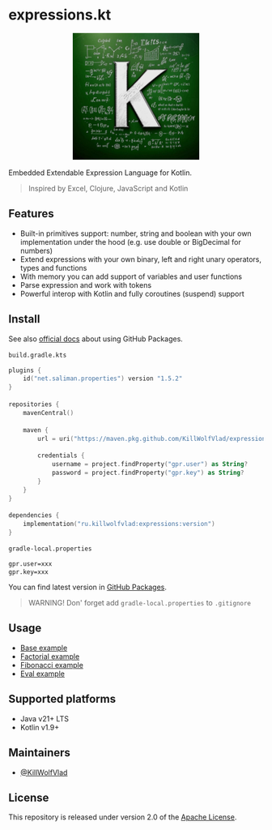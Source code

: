 # expressions.kt

<p align="center">
  <img src="./brand/logo.jpg" width="250"/>
  <br>
</p>

Embedded Extendable Expression Language for Kotlin.

> Inspired by Excel, Clojure, JavaScript and Kotlin

## Features

- Built-in primitives support: number, string and boolean with your own implementation under the hood (e.g. use double or BigDecimal for numbers)
- Extend expressions with your own binary, left and right unary operators, types and functions
- With memory you can add support of variables and user functions
- Parse expression and work with tokens
- Powerful interop with Kotlin and fully coroutines (suspend) support

## Install

See also [official docs](https://docs.github.com/en/packages/working-with-a-github-packages-registry/working-with-the-gradle-registry#using-a-published-package) about using GitHub Packages.

`build.gradle.kts`

```kotlin
plugins {
    id("net.saliman.properties") version "1.5.2"
}

repositories {
    mavenCentral()

    maven {
        url = uri("https://maven.pkg.github.com/KillWolfVlad/expressions.kt")

        credentials {
            username = project.findProperty("gpr.user") as String?
            password = project.findProperty("gpr.key") as String?
        }
    }
}

dependencies {
    implementation("ru.killwolfvlad:expressions:version")
}
```

`gradle-local.properties`

```properties
gpr.user=xxx
gpr.key=xxx
```

You can find latest version in [GitHub Packages](https://github.com/KillWolfVlad/expressions.kt/packages/2503335).

> WARNING! Don' forget add `gradle-local.properties` to `.gitignore`

## Usage

- [Base example](./src/test/kotlin/ru/killwolfvlad/expressions/examples/BaseExampleTest.kt)
- [Factorial example](./src/test/kotlin/ru/killwolfvlad/expressions/examples/FactorialExampleTest.kt)
- [Fibonacci example](./src/test/kotlin/ru/killwolfvlad/expressions/examples/FibonacciExampleTest.kt)
- [Eval example](./src/test/kotlin/ru/killwolfvlad/expressions/examples/EvalExampleTest.kt)

## Supported platforms

- Java v21+ LTS
- Kotlin v1.9+

## Maintainers

- [@KillWolfVlad](https://github.com/KillWolfVlad)

## License

This repository is released under version 2.0 of the
[Apache License](https://www.apache.org/licenses/LICENSE-2.0).
